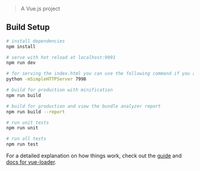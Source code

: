 > A Vue.js project

## Build Setup

``` bash
# install dependencies
npm install

# serve with hot reload at localhost:9091
npm run dev

# for serving the index.html you can use the following command if you are on a mac
python -mSimpleHTTPServer 7998

# build for production with minification
npm run build

# build for production and view the bundle analyzer report
npm run build --report

# run unit tests
npm run unit

# run all tests
npm run test
```

For a detailed explanation on how things work, check out the [guide](http://vuejs-templates.github.io/webpack/) and [docs for vue-loader](http://vuejs.github.io/vue-loader).
